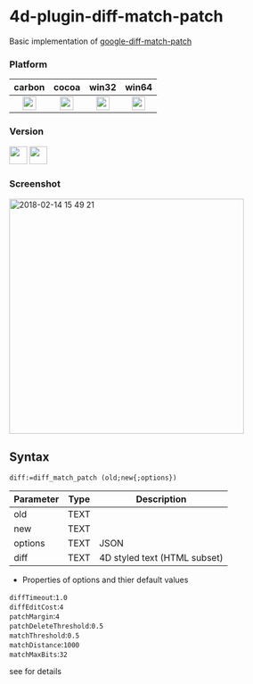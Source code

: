 # 4d-plugin-diff-match-patch
Basic implementation of [google-diff-match-patch](https://github.com/google/diff-match-patch)

### Platform

| carbon | cocoa | win32 | win64 |
|:------:|:-----:|:---------:|:---------:|
|<img src="https://cloud.githubusercontent.com/assets/1725068/22371562/1b091f0a-e4db-11e6-8458-8653954a7cce.png" width="24" height="24" />|<img src="https://cloud.githubusercontent.com/assets/1725068/22371562/1b091f0a-e4db-11e6-8458-8653954a7cce.png" width="24" height="24" />|<img src="https://cloud.githubusercontent.com/assets/1725068/22371562/1b091f0a-e4db-11e6-8458-8653954a7cce.png" width="24" height="24" />|<img src="https://cloud.githubusercontent.com/assets/1725068/22371562/1b091f0a-e4db-11e6-8458-8653954a7cce.png" width="24" height="24" />|

### Version

<img src="https://cloud.githubusercontent.com/assets/1725068/18940649/21945000-8645-11e6-86ed-4a0f800e5a73.png" width="32" height="32" /> <img src="https://cloud.githubusercontent.com/assets/1725068/18940648/2192ddba-8645-11e6-864d-6d5692d55717.png" width="32" height="32" />

### Screenshot

<img width="421" alt="2018-02-14 15 49 21" src="https://user-images.githubusercontent.com/1725068/36197663-bed69022-11b7-11e8-8425-3dc7ae9fb62d.png">

## Syntax

```
diff:=diff_match_patch (old;new{;options})
```

Parameter|Type|Description
------------|------------|----
old|TEXT|
new|TEXT|
options|TEXT|JSON
diff|TEXT|4D styled text (HTML subset)

* Properties of options and thier default values

``diffTimeout``:``1.0``  
``diffEditCost``:``4``  
``patchMargin``:``4``  
``patchDeleteThreshold``:``0.5``  
``matchThreshold``:``0.5``  
``matchDistance``:``1000``  
``matchMaxBits``:``32``  

see []() for details
